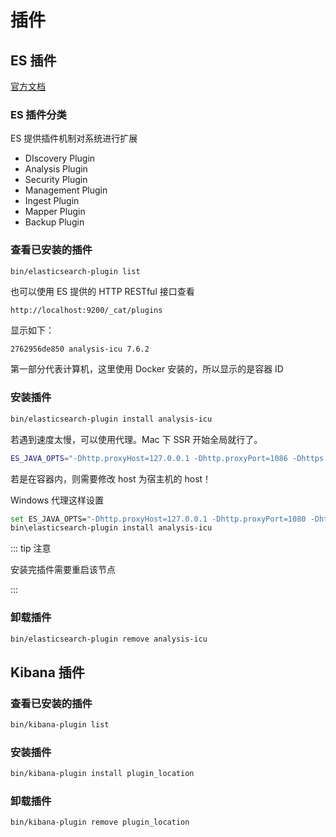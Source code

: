 # 插件

## ES 插件

[官方文档](https://www.elastic.co/guide/en/elasticsearch/plugins/7.6/_other_command_line_parameters.html)

### ES 插件分类

ES 提供插件机制对系统进行扩展

*   DIscovery Plugin
*   Analysis Plugin
*   Security Plugin
*   Management Plugin
*   Ingest Plugin
*   Mapper Plugin
*   Backup Plugin

### 查看已安装的插件

```bash
bin/elasticsearch-plugin list
```

也可以使用 ES 提供的 HTTP RESTful 接口查看

```
http://localhost:9200/_cat/plugins
```

显示如下：

```
2762956de850 analysis-icu 7.6.2
```

第一部分代表计算机，这里使用 Docker 安装的，所以显示的是容器 ID



### 安装插件

```bash
bin/elasticsearch-plugin install analysis-icu
```

若遇到速度太慢，可以使用代理。Mac 下 SSR 开始全局就行了。

```bash
ES_JAVA_OPTS="-Dhttp.proxyHost=127.0.0.1 -Dhttp.proxyPort=1086 -Dhttps.proxyHost=127.0.0.1 -Dhttps.proxyPort=1086" bin/elasticsearch-plugin install analysis-icu
```

若是在容器内，则需要修改 host 为宿主机的 host！

Windows 代理这样设置

```bash
set ES_JAVA_OPTS="-Dhttp.proxyHost=127.0.0.1 -Dhttp.proxyPort=1080 -Dhttps.proxyHost=127.0.0.1 -Dhttps.proxyPort=1080"
bin\elasticsearch-plugin install analysis-icu
```

::: tip 注意

安装完插件需要重启该节点

:::



### 卸载插件

```bash
bin/elasticsearch-plugin remove analysis-icu
```







## Kibana 插件

### 查看已安装的插件

```bash
bin/kibana-plugin list
```



### 安装插件

```bash
bin/kibana-plugin install plugin_location
```



### 卸载插件

```bash
bin/kibana-plugin remove plugin_location
```

